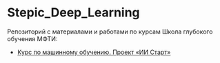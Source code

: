 # Stepic_Deep_Learning
Репозиторий с материалами и работами по курсам Школа глубокого обучения МФТИ:
- [Курс по машинному обучению. Проект «ИИ Старт»](https://stepik.org/course/125587/syllabus?auth=login)
